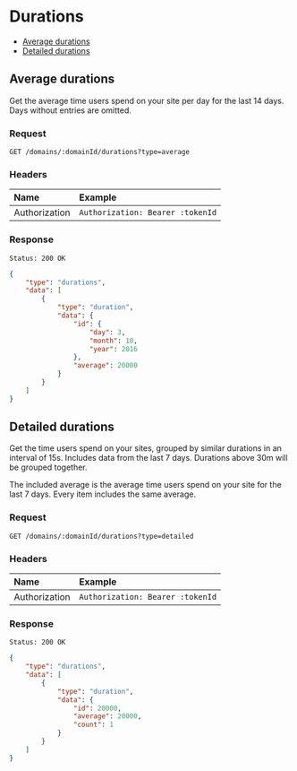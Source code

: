 # Durations

- [Average durations](#average-durations)
- [Detailed durations](#detailed-durations)

## Average durations

Get the average time users spend on your site per day for the last 14 days. Days without entries are omitted.

### Request

```
GET /domains/:domainId/durations?type=average
```

### Headers

| Name | Example |
|:-----------|:------------|
| Authorization | `Authorization: Bearer :tokenId` |

### Response

```
Status: 200 OK
```

```json
{
	"type": "durations",
	"data": [
		{
			"type": "duration",
			"data": {
				"id": {
					"day": 3,
					"month": 10,
					"year": 2016
				},
				"average": 20000
			}
		}
	]
}
```

## Detailed durations

Get the time users spend on your sites, grouped by similar durations in an interval of 15s. Includes data from the last 7 days. Durations above 30m will be grouped together.

The included average is the average time users spend on your site for the last 7 days. Every item includes the same average.

### Request

```
GET /domains/:domainId/durations?type=detailed
```

### Headers

| Name | Example |
|:-----------|:------------|
| Authorization | `Authorization: Bearer :tokenId` |

### Response

```
Status: 200 OK
```

```json
{
	"type": "durations",
	"data": [
		{
			"type": "duration",
			"data": {
				"id": 20000,
				"average": 20000,
				"count": 1
			}
		}
	]
}
```